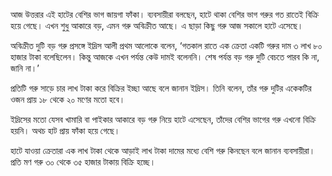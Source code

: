 আজ উত্তরার এই হাটের বেশির ভাগ জায়গা ফাঁকা। ব্যবসায়ীরা বলছেন, হাটে থাকা বেশির ভাগ গরুর গত রাতেই বিক্রি হয়ে গেছে। এখন শুধু আকারে বড়, এমন গরু অবিক্রীত আছে। এ ছাড়া কিছু গরু আজ সকালে হাটে এসেছে।

অবিক্রীত দুটি বড় গরু প্রসঙ্গে ইদ্রিস আলী প্রথম আলোকে বলেন, ‘গতকাল রাতে এক ক্রেতা একটি গরুর দাম ৩ লাখ ৮০ হাজার টাকা বলেছিলেন। কিন্তু আজকে এখন পর্যন্ত কেউ দামই বলেননি। শেষ পর্যন্ত বড় গরু দুটি বেচতে পারব কি না, জানি না।’

প্রতিটি গরু সাড়ে চার লাখ টাকা করে বিক্রির ইচ্ছা আছে বলে জানান ইদ্রিস। তিনি বলেন, তাঁর গরু দুটির একেকটির ওজন প্রায় ১৮ থেকে ২০ মণের মতো হবে।

ইদ্রিসের মতো যেসব খামারি বা পাইকার আকারে বড় গরু নিয়ে হাটে এসেছেন, তাঁদের বেশির ভাগের গরু এখনো বিক্রি হয়নি। অথচ হাট প্রায় ফাঁকা হয়ে গেছে।

হাটে যাওয়া ক্রেতারা এক লাখ টাকা থেকে আড়াই লাখ টাকা দামের মধ্যে বেশি গরু কিনছেন বলে জানান ব্যবসায়ীরা। প্রতি মণ গরু ৩০ থেকে ৩৫ হাজার টাকায় বিক্রি হচ্ছে।
